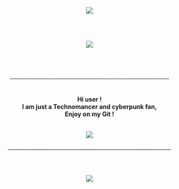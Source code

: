 <p align="center">
    <img src="https://i.imgur.com/x00uu9K.gif">
</p>   
<br>
<br>
<p align="center">
    <img src="https://github-readme-stats.vercel.app/api?username=0xWhey&show_icons=true&theme=tokyonight" >
</p>
<br>
<br>
<p align="center">
─────────────────────────────────────
</p>

<p align="center">
    <br>
    <strong>Hi user !<br>
    I am just a Technomancer and cyberpunk fan,<br> 
    Enjoy on my Git !</strong> <br>
    <br>
    </strong>
 
<p align="center">        
         <img src="https://img.shields.io/static/v1?label=Discord&logo=Discord&message=whey#5000%&color=7289DA">
         </a>        
<br>
<br>
──────────────────────────────────────
<br>
<br>
<br>
<br>
<img src="https://github-readme-stats.vercel.app/api/top-langs/?username=0xWhey&layout=compact&theme=tokyonight">
</p>
